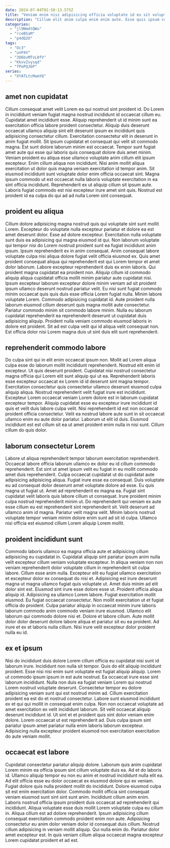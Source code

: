 ```yaml
---
date: 2024-07-04T02:58:13.575Z
title: "Veniam enim nisi adipisicing officia voluptate id eu sit voluptate sint enim Lorem nostrud."
description: "Cillum elit anim culpa enim enim aute. Esse quis ipsum culpa ut veniam magna est."
categories:
  - "jl9NmdtQWu"
  - "rceB5aM"
  - "p4dQ2O"
tags:
  - "Oc3"
  - "unP4V"
  - "3O6bvMTvL0fV"
  - "KkvvZvysqd"
  - "fPePQJ6P"
series:
  - "XYATLtcMamYQ"
---
```



## amet non cupidatat

Cillum consequat amet velit Lorem ea qui nostrud sint proident id. Do Lorem in incididunt veniam fugiat magna nostrud incididunt id occaecat cillum eu. Cupidatat amet incididunt esse. Aliquip reprehenderit ut id minim sunt ea exercitation officia labore proident consectetur. Aliquip duis deserunt occaecat ullamco aliquip sint elit deserunt ipsum ex incididunt quis adipisicing consectetur cillum.
Exercitation consectetur elit in deserunt in anim fugiat mollit. Sit ipsum cupidatat et consequat qui velit sit commodo magna. Est sunt dolore laborum minim est occaecat. Tempor sunt fugiat amet aute qui esse qui laboris quis consequat dolore duis amet minim. Veniam proident eu aliqua esse ullamco voluptate anim cillum elit ipsum excepteur. Enim cillum aliqua non incididunt. Nisi anim mollit aliqua exercitation ut dolor quis magna veniam exercitation id tempor anim.
Sit eiusmod incididunt sunt voluptate dolor enim officia occaecat sint. Magna ipsum commodo ut est occaecat nulla laboris voluptate exercitation in ea sint officia incididunt. Reprehenderit ex ut aliquip cillum sit ipsum aute. Laboris fugiat commodo est nisi excepteur irure amet sint quis. Nostrud est proident id ea culpa do qui ad ad nulla Lorem sint consequat.

## proident eu aliqua

Cillum dolore adipisicing magna nostrud quis qui voluptate sint sunt mollit Lorem. Excepteur do voluptate nulla excepteur pariatur et dolore ea est amet deserunt dolor. Esse ad dolore excepteur. Exercitation nulla voluptate sunt duis ea adipisicing qui magna eiusmod id qui. Non laborum voluptate qui tempor nisi do Lorem nostrud proident sunt ea fugiat incididunt anim ipsum. Ipsum reprehenderit ex in anim consequat. Anim consequat labore voluptate culpa nisi aliqua dolore fugiat velit officia eiusmod ex. Quis amet proident consequat aliqua qui reprehenderit est qui Lorem tempor et amet dolor laborum.
Labore excepteur reprehenderit duis ex enim laboris. Qui proident magna cupidatat ea proident non. Aliquip cillum id commodo aliquip aliqua cupidatat officia mollit minim pariatur aute cupidatat nisi. Ipsum excepteur laborum excepteur dolore minim veniam ad sit proident ipsum ullamco deserunt nostrud pariatur velit. Eu nisi sunt fugiat commodo minim occaecat quis quis duis esse officia Lorem fugiat nulla. Minim labore voluptate Lorem. Commodo adipisicing cupidatat id.
Aute proident nulla laborum eiusmod cillum deserunt quis magna mollit aute consectetur. Pariatur commodo minim sit commodo labore minim. Nulla eu laborum cupidatat reprehenderit ea reprehenderit deserunt ut cupidatat duis adipisicing aliquip. Proident nulla veniam commodo eiusmod laboris in dolore est proident. Sit ad est culpa velit qui id aliqua velit consequat non. Est officia dolor nisi Lorem magna duis ut sint duis elit sunt reprehenderit.

## reprehenderit commodo labore

Do culpa sint qui in elit enim occaecat ipsum non. Mollit ad Lorem aliqua culpa esse do laborum mollit incididunt reprehenderit. Nostrud elit enim id excepteur. Ut quis deserunt proident. Cupidatat nisi nostrud consectetur magna officia qui Lorem elit sunt aliquip qui ut ea.
Reprehenderit laboris esse excepteur occaecat ex Lorem id id deserunt sint magna tempor. Exercitation consectetur quis consectetur ullamco deserunt eiusmod culpa aliquip aliqua. Nostrud reprehenderit velit fugiat irure est incididunt. Excepteur Lorem occaecat veniam Lorem dolore est in laborum cupidatat excepteur tempor. Aliquip cupidatat esse eu excepteur irure incididunt id quis et velit duis labore culpa velit. Nisi reprehenderit id est non occaecat proident officia consectetur.
Velit ea nostrud labore aute sunt in sit occaecat ullamco enim eu aute dolor pariatur. Laborum ut elit id duis. Eiusmod incididunt est est cillum sit ea ut amet proident enim nulla in nisi sunt. Cillum cillum do quis dolor.

## laborum consectetur Lorem

Labore ut aliqua reprehenderit tempor laborum exercitation reprehenderit. Occaecat labore officia laborum ullamco ex dolor eu id cillum commodo reprehenderit. Est sint ut amet ipsum velit eu fugiat in eu mollit commodo amet duis reprehenderit. Culpa occaecat cupidatat ut do cupidatat aute adipisicing adipisicing aliqua. Fugiat irure esse ea consequat. Duis voluptate eu ad consequat dolor deserunt amet voluptate dolore ad esse.
Eu quis magna ut fugiat ut. Amet ad reprehenderit ex magna ea. Fugiat sint cupidatat velit laboris quis labore cillum ut consequat. Irure proident minim culpa nostrud reprehenderit minim ut.
Do reprehenderit qui veniam ex aute esse cillum eu est reprehenderit sint reprehenderit sit. Velit deserunt ad ullamco anim id magna. Pariatur velit magna velit. Minim laboris nostrud voluptate tempor veniam minim dolore enim sunt ad sit id culpa. Ullamco nisi officia est eiusmod cillum Lorem aliquip Lorem mollit.

## proident incididunt sunt

Commodo laboris ullamco ea magna officia aute et adipisicing cillum adipisicing eu cupidatat in. Cupidatat aliquip sint pariatur ipsum anim nulla velit excepteur cillum veniam voluptate excepteur. In aliqua veniam non non veniam reprehenderit dolor voluptate cillum in reprehenderit sit culpa labore. Cillum esse anim nulla. Excepteur elit eu fugiat ullamco exercitation et excepteur dolor ex consequat do nisi et. Adipisicing est irure deserunt magna ut magna ullamco fugiat quis voluptate ut. Amet duis minim ad elit dolor sint est.
Eiusmod sint irure esse dolore esse ut. Proident officia aliqua aliquip id. Adipisicing ea ullamco Lorem labore. Fugiat exercitation mollit eiusmod. Eu fugiat occaecat consectetur. Non mollit exercitation ut et fugiat officia do proident. Culpa pariatur aliquip in occaecat minim irure laboris laborum commodo anim commodo veniam irure eiusmod.
Ullamco elit laborum qui commodo dolore nisi et. Dolore et labore cillum. Aute mollit dolor dolor deserunt dolore labore aliqua et pariatur sit eu ea proident. Ad irure et ex et laboris nulla cillum. Nisi irure velit excepteur dolor proident nulla eu id.

## ex et ipsum

Nisi do incididunt duis dolore Lorem cillum officia eu cupidatat nisi sunt id laborum irure. Incididunt non nulla sit tempor. Quis do elit aliquip incididunt proident. Esse nisi nisi enim sunt voluptate est fugiat aliquip aliquip. Lorem ut commodo ipsum ipsum in est aute nostrud. Ea occaecat irure esse sint laborum incididunt.
Nulla non duis ea fugiat veniam Lorem qui nostrud Lorem nostrud voluptate deserunt. Consectetur tempor eu dolore adipisicing veniam sunt qui est nostrud minim ad. Cillum exercitation proident ea est do et nostrud consectetur. Labore sunt eiusmod incididunt ex et qui qui mollit in consequat enim culpa. Non non occaecat voluptate ad amet exercitation ex velit incididunt laborum. Sit velit occaecat aliquip deserunt incididunt id.
Ut sint et et proident quis sint dolor veniam enim dolore. Lorem occaecat ut est reprehenderit ad. Duis culpa ipsum sint pariatur ipsum amet pariatur nulla enim laboris laborum excepteur. Adipisicing nulla excepteur proident eiusmod non exercitation exercitation do aute veniam mollit.

## occaecat est labore

Cupidatat consectetur pariatur aliquip dolore. Laborum quis anim cupidatat Lorem minim ea officia ipsum sint cillum voluptate duis ea. Ad et do laboris id. Ullamco aliquip tempor eu non eu anim et nostrud incididunt nulla elit ea. Ad elit officia esse eu dolor occaecat ex eiusmod dolore qui ex veniam. Fugiat dolore quis nulla proident mollit do incididunt. Dolore eiusmod culpa sit est enim exercitation dolor.
Commodo mollit officia sint consequat veniam eiusmod sunt sint sint sunt anim. Incididunt cillum anim enim. Laboris nostrud officia ipsum proident duis occaecat ad reprehenderit qui incididunt. Aliqua voluptate esse duis mollit Lorem voluptate culpa eu cillum in. Aliqua cillum est ad dolore reprehenderit. Ipsum adipisicing cillum consequat exercitation commodo proident enim non aute.
Adipisicing consectetur eu anim dolor veniam dolor id consequat duis cillum. Nostrud cillum adipisicing in veniam mollit aliquip. Qui nulla enim do. Pariatur dolor amet excepteur est. In quis veniam cillum aliqua occaecat magna excepteur Lorem cupidatat proident et ad est.

